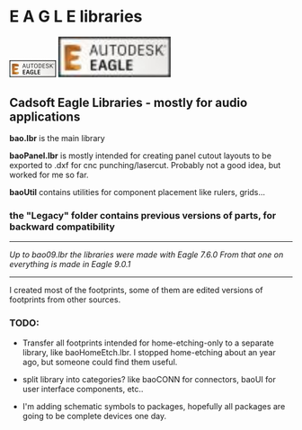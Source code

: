 # E A G L E   libraries
![eagleicon](eaglelogo.jpg)
<img src="eaglelogo.jpg" alt="drawing" width="200"/>
## Cadsoft Eagle Libraries - mostly for audio applications

**bao.lbr** is the main library

**baoPanel.lbr** is mostly intended for creating panel cutout layouts to be exported to .dxf for cnc punching/lasercut. Probably not a good idea, but worked for me so far.

**baoUtil** contains utilities for component placement like rulers, grids...

### the "Legacy" folder contains previous versions of parts, for backward compatibility

---

_Up to bao09.lbr the libraries were made with Eagle 7.6.0
From that one on everything is made in Eagle 9.0.1_

---

I created most of the footprints, some of them are edited versions of footprints from other sources.

### TODO: 
 * Transfer all footprints intended for home-etching-only to a separate library, like baoHomeEtch.lbr.
   I stopped home-etching about an year ago, but someone could find them useful.
   
* split library into categories? like baoCONN for connectors, baoUI for user interface components, etc..

* I'm adding schematic symbols to packages, hopefully all packages are going to be complete devices one day.

